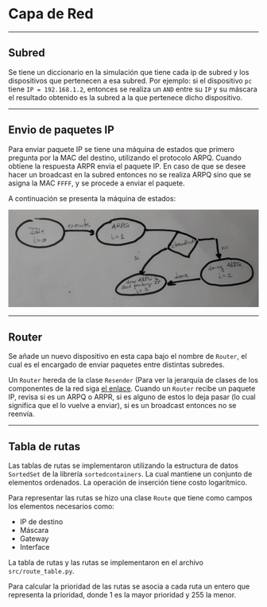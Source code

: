 # Capa de Red

---

## Subred 

Se tiene un diccionario en la simulación que tiene cada ip de subred y los dispositivos que pertenecen a esa subred. Por ejemplo: si el dispositivo `pc` tiene `IP = 192.168.1.2`, entonces se realiza un `AND` entre su `IP` y su máscara el resultado obtenido es la subred a la que pertenece dicho dispositivo.

---

## Envio de paquetes IP

Para enviar paquete IP se tiene una máquina de estados que primero pregunta por la MAC del destino, utilizando el protocolo ARPQ. Cuando obtiene la respuesta ARPR envia el paquete IP. En caso de que se desee hacer un broadcast en la subred entonces no se realiza ARPQ sino que se asigna la MAC `FFFF`, y se procede a enviar el paquete.

A continuación se presenta la máquina de estados:

![Máquina de estados del envío de paquetes IP](img/state_machine_ip.jpg)

---

## Router

Se añade un nuevo dispositivo en esta capa bajo el nombre de `Router`, el cual es el encargado de enviar paquetes entre distintas subredes.

Un `Router` hereda de la clase `Resender` (Para ver la jerarquía de clases de los componentes de la red siga [el enlace](devices.md). Cuando un `Router` recibe un paquete IP, revisa si es un ARPQ o ARPR, si es alguno de estos lo deja pasar (lo cual significa que el lo vuelve a enviar), si es un broadcast entonces no se reenvía.

---

## Tabla de rutas

Las tablas de rutas se implementaron utilizando la estructura de datos `SortedSet` de la librería `sortedcontainers`. La cual mantiene un conjunto de elementos ordenados. La operación de inserción tiene costo logarítmico.

Para representar las rutas se hizo una clase `Route` que tiene como campos los elementos necesarios como:

- IP de destino
- Máscara
- Gateway
- Interface

La tabla de rutas y las rutas se implementaron en el archivo `src/route_table.py`.

Para calcular la prioridad de las rutas se asocia a cada ruta un entero que representa la prioridad, donde 1 es la mayor prioridad y 255 la menor. 